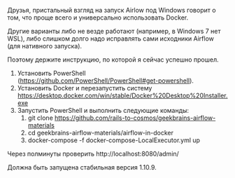 Друзья, пристальный взгляд на запуск Airlow под Windows говорит о том, что проще всего и универсально использовать Docker.

Другие варианты либо не везде работают (например, в Windows 7 нет WSL), либо слишком долго надо исправлять сами исходники Airflow (для нативного запуска).

Поэтому держите инструкцию, по которой я сейчас успешно прошел.

1. Установить PowerShell (https://github.com/PowerShell/PowerShell#get-powershell).
2. Установить Docker и перезапустить систему https://desktop.docker.com/win/stable/Docker%20Desktop%20Installer.exe
3. Запустить PowerShell и выполнить следующие команды:
   1. git clone https://github.com/rails-to-cosmos/geekbrains-airflow-materials
   2. cd geekbrains-airflow-materials/airflow-in-docker
   3. docker-compose -f docker-compose-LocalExecutor.yml up

Через полминуты проверить http://localhost:8080/admin/

Должна быть запущена стабильная версия 1.10.9.
